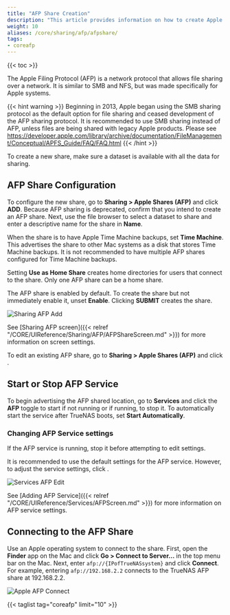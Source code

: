 ```yaml
---
title: "AFP Share Creation"
description: "This article provides information on how to create Apple Filing Protocol (AFP) shares on your TrueNAS."
weight: 10
aliases: /core/sharing/afp/afpshare/
tags:
- coreafp
---
```


{{< toc >}}

The Apple Filing Protocol (AFP) is a network protocol that allows file sharing over a network.
It is similar to SMB and NFS, but was made specifically for Apple systems.

{{< hint warning >}}
Beginning in 2013, Apple began using the SMB sharing protocol as the default option for file sharing and ceased development of the AFP sharing protocol. It is recommended to use SMB sharing instead of AFP, unless files are being shared with legacy Apple products. Please see https://developer.apple.com/library/archive/documentation/FileManagement/Conceptual/APFS_Guide/FAQ/FAQ.html
{{< /hint >}}

To create a new share, make sure a dataset is available with all the data for sharing.

## AFP Share Configuration

To configure the new share, go to **Sharing > Apple Shares (AFP)** and click **ADD**.
Because AFP sharing is deprecated, confirm that you intend to create an AFP share.
Next, use the file browser to select a dataset to share and enter a descriptive name for the share in **Name**.

When the share is to have Apple Time Machine backups, set **Time Machine**.
This advertises the share to other Mac systems as a disk that stores Time Machine backups.
It is not recommended to have multiple AFP shares configured for Time Machine backups.

Setting **Use as Home Share** creates home directories for users that connect to the share.
Only one AFP share can be a home share.

The AFP share is enabled by default.
To create the share but not immediately enable it, unset **Enable**.
Clicking **SUBMIT** creates the share.

![Sharing AFP Add](/images/CORE/12.0/SharingAFPAdd.png "Sharing AFP Add")

See [Sharing AFP screen]({{< relref "/CORE/UIReference/Sharing/AFP/AFPShareScreen.md" >}}) for more information on screen settings.

To edit an existing AFP share, go to **Sharing > Apple Shares (AFP)** and click  <i class="fa fa-ellipsis-v" aria-hidden="true" title="Options"></i>.

## Start or Stop AFP Service

To begin advertising the AFP shared location, go to **Services** and click the **AFP** toggle to start if not running or if running, to stop it.
To automatically start the service after TrueNAS boots, set **Start Automatically**.

### Changing AFP Service settings

If the AFP service is running, stop it before attempting to edit settings.

It is recommended to use the default settings for the AFP service.
However, to adjust the service settings, click <i class="fa fa-pencil" aria-hidden="true" title="Configure"></i>.

![Services AFP Edit](/images/CORE/12.0/ServicesAFPEdit.png "Services AFP Edit")

See [Adding AFP Service]({{< relref "/CORE/UIReference/Services/AFPScreen.md" >}}) for more information on AFP service settings.

## Connecting to the AFP Share

Use an Apple operating system to connect to the share.
First, open the **Finder** app on the Mac and click **Go > Connect to Server...** in the top menu bar on the Mac.
Next, enter `afp://{IPofTrueNASsystem}` and click **Connect**.
For example, entering `afp://192.168.2.2` connects to the TrueNAS AFP share at 192.168.2.2.

![Apple AFP Connect](/images/CORE/AppleAFPConnect.png "Apple AFP Connect")

{{< taglist tag="coreafp" limit="10" >}}